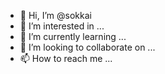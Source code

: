 - 👋 Hi, I’m @sokkai
- 👀 I’m interested in ...
- 🌱 I’m currently learning ...
- 💞️ I’m looking to collaborate on ...
- 📫 How to reach me ...

<!---
sokkai/sokkai is a ✨ special ✨ repository because its `README.md` (this file) appears on your GitHub profile.
You can click the Preview link to take a look at your changes.
--->
